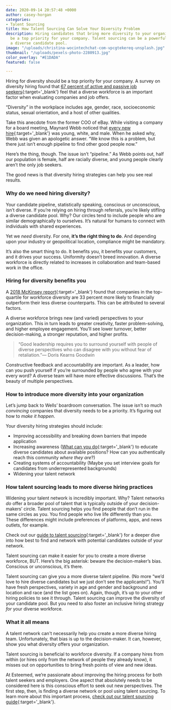 ```yaml
---
date: 2020-09-14 20:57:48 +0000
author: casey-horgan
categories:
- Talent Sourcing
title: How Talent Sourcing Can Solve Your Diversity Problem
description: Hiring candidates that bring more diversity to your organization should
  be a top priority for your company. Talent sourcing can be a powerful tool to build
  a diverse candidate pool.
image: "/uploads/christina-wocintechchat-com-vpcgtekereq-unsplash.jpg"
thumbnail: "/uploads/pexels-photo-2280913.jpg"
color_overlay: "#E1DADA"
featured: false

---
```

Hiring for diversity should be a top priority for your company. A survey on diversity hiring found that [67 percent of active and passive job seekers](https://www.glassdoor.com/employers/blog/diversity/ "Job seeker statistics on Glassdoor."){:target='_blank'} feel that a diverse workforce is an important factor when evaluating companies and job offers.

“Diversity” in the workplace includes age, gender, race, socioeconomic status, sexual orientation, and a host of other qualities.

Take this anecdote from the former COO of eBay. While visiting a company for a board meeting, Maynard Webb noticed that [every new hire](https://www.forbes.com/sites/maynardwebb/2017/10/29/how-to-alter-your-hiring-practices-to-increase-diversity/#59f00ccd2029 "Read more about the new hires."){:target='_blank'} was young, white, and male. When he asked why, Webb was given an apologetic answer. “We know this is a problem, but there just isn’t enough pipeline to find other good people now.”

Here’s the thing, though. The issue isn’t “pipeline.” As Webb points out, half our population is female, half are racially diverse, and young people clearly aren’t the only job seekers.

The good news is that diversity hiring strategies can help you see real results.

### Why do we need hiring diversity?

Your candidate pipeline, statistically speaking, conscious or unconscious, isn’t diverse. If you’re relying on hiring through referrals, you’re likely stifling a diverse candidate pool. Why? Our circles tend to include people who are similar demographically to ourselves. It’s natural for humans to connect with individuals with shared experiences.

Yet we _need_ diversity. For one, **it’s the right thing to do**. And depending upon your industry or geopolitical location, compliance might be mandatory.

It’s also the smart thing to do. It benefits you, it benefits your customers, and it drives your success. Uniformity doesn’t breed innovation. A diverse workforce is directly related to increases in collaboration and team-based work in the office.

### Hiring for diversity benefits you

A [2018 McKinsey report](https://www.mckinsey.com/business-functions/organization/our-insights/delivering-through-diversity "Read through the McKinsey Report."){:target='_blank'} found that companies in the top-quartile for workforce diversity are 33 percent more likely to financially outperform their less diverse counterparts. This can be attributed to several factors.

A diverse workforce brings new (and varied) perspectives to your organization. This in turn leads to greater creativity, faster problem-solving, and higher employee engagement. You’ll see lower turnover, better decision-making, a stronger reputation, and higher profits.

> “Good leadership requires you to surround yourself with people of diverse perspectives who can disagree with you without fear of retaliation.”— Doris Kearns Goodwin

Constructive feedback and accountability are important. As a leader, how can you push yourself if you’re surrounded by people who agree with your every word? A diverse team will have more effective discussions. That’s the beauty of multiple perspectives.

### How to introduce more diversity into your organization

Let’s jump back to Wells’ boardroom conversation. The issue isn’t so much _convincing_ companies that diversity needs to be a priority. It’s figuring out how to _make it happen_.

Your diversity hiring strategies should include:

* Improving accessibility and breaking down barriers that impede application
* Increasing awareness ([What can you do](https://hbr.org/2019/12/why-isnt-your-organization-isnt-hiring-diverse-talent "Learn more about hiring diverse talent."){:target='_blank'} to educate diverse candidates about available positions? How can you authentically reach this community _where they are_?)
* Creating systems of accountability (Maybe you set interview goals for candidates from underrepresented backgrounds)
* Widening your talent network

### How talent sourcing leads to more diverse hiring practices

Widening your talent network is incredibly important. Why? Talent networks _do_ offer a broader pool of talent that is typically outside of your decision-makers’ circle. Talent sourcing helps you find people that don’t run in the same circles as you. You find people who live life differently than you. These differences might include preferences of platforms, apps, and news outlets, for example.

Check out our [guide to talent sourcing](https://esteemed.io/blog/2020/09/09/how-digital-talent-sourcing-can-help-you-avoid-bad-hires/ "Read our Talent Sourcing guide!"){:target='_blank'} for a deeper dive into how best to find and network with potential candidates outside of your network.

Talent sourcing can make it easier for you to create a more diverse workforce, BUT. Here’s the big asterisk: beware the decision-maker’s bias. Conscious or unconscious, it’s there.

Talent sourcing can give you a more diverse talent pipeline. (No more “we’d love to hire diverse candidates but we just don’t see the applicants!”). You’ll have fresh perspectives, variety in age and gender and background and location and race (and the list goes on). Again, though, it’s up to your other hiring policies to see it through. Talent sourcing can improve the diversity of your candidate pool. But you need to also foster an inclusive hiring strategy _for_ your diverse workforce.

### What it all means

A talent network can't necessarily help you create a more diverse hiring team. Unfortunately, that bias is up to the decision-maker. It can, however, show you what diversity offers your organization.

Talent sourcing is beneficial to workforce diversity. If a company hires from within (or hires only from the network of people they already know), it misses out on opportunities to bring fresh points of view and new ideas.

At Esteemed, we’re passionate about improving the hiring process for both talent seekers and employers. One aspect that absolutely needs to be considered here is this conscious effort to seek out new perspectives. The first step, then, is finding a diverse network or pool using talent sourcing. To learn more about this important process, [check out our talent sourcing guide](https://esteemed.io/blog/2020/09/09/how-digital-talent-sourcing-can-help-you-avoid-bad-hires/ "Read more on Talent Sourcing."){:target='_blank'}.